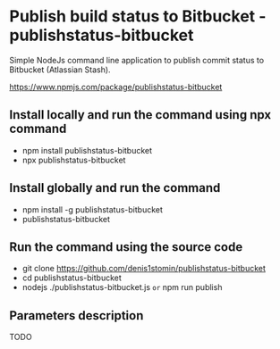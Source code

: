 # Publish build status to Bitbucket - publishstatus-bitbucket
Simple NodeJs command line application to publish commit status to Bitbucket (Atlassian Stash).

https://www.npmjs.com/package/publishstatus-bitbucket

## Install locally and run the command using npx command
- npm install publishstatus-bitbucket
- npx publishstatus-bitbucket

## Install globally and run the command
- npm install -g publishstatus-bitbucket
- publishstatus-bitbucket

## Run the command using the source code
- git clone https://github.com/denis1stomin/publishstatus-bitbucket
- cd publishstatus-bitbucket
- nodejs ./publishstatus-bitbucket.js `or` npm run publish

## Parameters description
TODO

